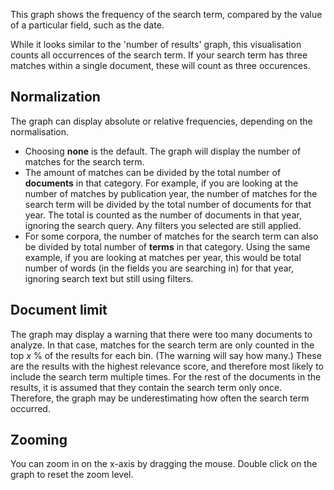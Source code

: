 This graph shows the frequency of the search term, compared by the value of a particular field, such as the date. 

While it looks similar to the 'number of results' graph, this visualisation counts all occurrences of the search term. If your search term has three matches within a single document, these will count as three occurences.

## Normalization

The graph can display absolute or relative frequencies, depending on the normalisation.

* Choosing **none** is the default. The graph will display the number of matches for the search term.
* The amount of matches can be divided by the total number of **documents** in that category. For example, if you are looking at the number of matches by publication year, the number of matches for the search term will be divided by the total number of documents for that year. The total is counted as the number of documents in that year, ignoring the search query. Any filters you selected are still applied.
* For some corpora, the number of matches for the search term can also be divided by total number of **terms** in that category. Using the same example, if you are looking at matches per year, this would be total number of words (in the fields you are searching in) for that year, ignoring search text but still using filters.

## Document limit

The graph may display a warning that there were too many documents to analyze. In that case, matches for the search term are only counted in the top *x* % of the results for each bin. (The warning will say how many.) These are the results with the highest relevance score, and therefore most likely to include the search term multiple times. For the rest of the documents in the results, it is assumed that they contain the search term only once. Therefore, the graph may be underestimating how often the search term occurred.

## Zooming

You can zoom in on the x-axis by dragging the mouse. Double click on the graph to reset the zoom level.